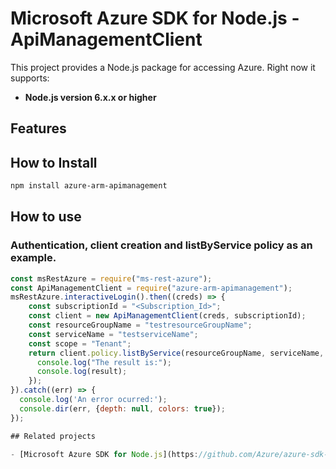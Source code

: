 # Microsoft Azure SDK for Node.js - ApiManagementClient
This project provides a Node.js package for accessing Azure. Right now it supports:
- **Node.js version 6.x.x or higher**

## Features


## How to Install

```bash
npm install azure-arm-apimanagement
```

## How to use

### Authentication, client creation and listByService policy as an example.

```javascript
const msRestAzure = require("ms-rest-azure");
const ApiManagementClient = require("azure-arm-apimanagement");
msRestAzure.interactiveLogin().then((creds) => {
    const subscriptionId = "<Subscription_Id>";
    const client = new ApiManagementClient(creds, subscriptionId);
    const resourceGroupName = "testresourceGroupName";
    const serviceName = "testserviceName";
    const scope = "Tenant";
    return client.policy.listByService(resourceGroupName, serviceName, scope).then((result) => {
      console.log("The result is:");
      console.log(result);
    });
}).catch((err) => {
  console.log('An error ocurred:');
  console.dir(err, {depth: null, colors: true});
});

## Related projects

- [Microsoft Azure SDK for Node.js](https://github.com/Azure/azure-sdk-for-node)
